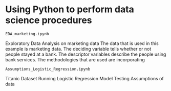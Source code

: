 # Using Python to perform data science procedures

```EDA_marketing.ipynb```

Exploratory Data Analysis on marketing data
The data that is used in this example is marketing data.
The deciding variable tells whether or not people stayed at a bank.
The descriptor variables describe the people using bank services.
The methodologies that are used are incorporating

```Assumptions_Logistic_Regression.ipynb```

Titanic Dataset
Running Logistic Regression Model
Testing Assumptions of data
